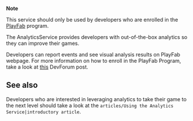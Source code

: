 **Note**

This service should only be used by developers who are enrolled in the [PlayFab](https://developer.rblx.playfab.com/en-US/sign-up) program.

The AnalyticsService provides developers with out-of-the-box analytics so they can improve their games.

Developers can report events and see visual analysis results on PlayFab webpage. For more information on how to enroll in the PlayFab Program, take a look at [this](https://devforum.roblox.com/t/join-our-playfab-program-leverage-all-the-data/653420) DevForum post.

See also
--------

Developers who are interested in leveraging analytics to take their game to the next level should take a look at the `articles/Using the Analytics Service|introductory article`.